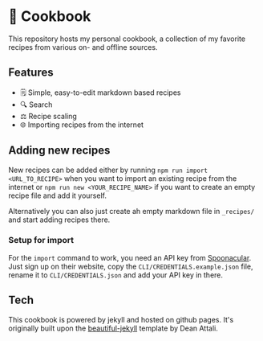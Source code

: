 # 📖 Cookbook

This repository hosts my personal cookbook, a collection of my favorite recipes from various on- and offline sources.

## Features

- 🗒️ Simple, easy-to-edit markdown based recipes
- 🔍️ Search
- ⚖️ Recipe scaling
- 🌐 Importing recipes from the internet

## Adding new recipes
New recipes can be added either by running `npm run import <URL_TO_RECIPE>` when you want to import an existing recipe from the internet or `npm run new <YOUR_RECIPE_NAME>` if you want to create an empty recipe file and add it yourself.

Alternatively you can also just create ah empty markdown file in `_recipes/` and start adding recipes there.

### Setup for import

For the `import` command to work, you need an API key from [Spoonacular](https://spoonacular.com). Just sign up on their website, copy the `CLI/CREDENTIALS.example.json` file, rename it to `CLI/CREDENTIALS.json` and add your API key in there.

## Tech
This cookbook is powered by jekyll and hosted on github pages. It's originally built upon the [beautiful-jekyll](https://github.com/daattali/beautiful-jekyll) template by Dean Attali.
